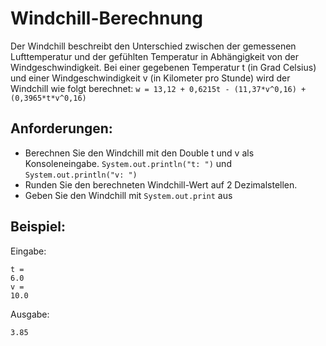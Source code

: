 # Windchill-Berechnung


Der Windchill beschreibt den Unterschied zwischen der gemessenen Lufttemperatur und
der gefühlten Temperatur in Abhängigkeit von der Windgeschwindigkeit.
Bei einer gegebenen Temperatur t (in Grad Celsius) und einer Windgeschwindigkeit v (in
Kilometer pro Stunde) wird der Windchill wie folgt berechnet:
`w = 13,12 + 0,6215t - (11,37*v^0,16) + (0,3965*t*v^0,16)`



## Anforderungen:

- Berechnen Sie den Windchill mit den Double t und v als Konsoleneingabe. `System.out.println("t: ")` und `System.out.println("v: ")`
- Runden Sie den berechneten Windchill-Wert auf 2 Dezimalstellen.
- Geben Sie den Windchill mit `System.out.print` aus

## Beispiel:

Eingabe:
```
t = 
6.0
v = 
10.0
```

Ausgabe:
```
3.85
```
